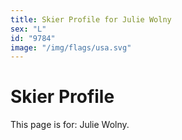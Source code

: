 ```yaml
---
title: Skier Profile for Julie Wolny
sex: "L"
id: "9784"
image: "/img/flags/usa.svg" 
---
```


# Skier Profile

This page is for: Julie Wolny.
    
